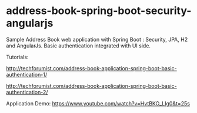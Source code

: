 # address-book-spring-boot-security-angularjs

Sample Address Book web application with Spring Boot : Security, JPA, H2 and AngularJs. Basic authentication integrated with UI side.

Tutorials:

http://techforumist.com/address-book-application-spring-boot-basic-authentication-1/

http://techforumist.com/address-book-application-spring-boot-basic-authentication-2/

Application Demo: https://www.youtube.com/watch?v=HvtBKO_LIg0&t=25s
